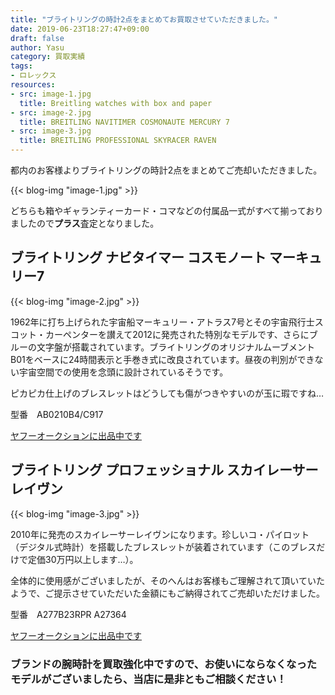 ```yaml
---
title: "ブライトリングの時計2点をまとめてお買取させていただきました。"
date: 2019-06-23T18:27:47+09:00
draft: false
author: Yasu
category: 買取実績
tags:
- ロレックス
resources:
- src: image-1.jpg
  title: Breitling watches with box and paper
- src: image-2.jpg
  title: BREITLING NAVITIMER COSMONAUTE MERCURY 7
- src: image-3.jpg
  title: BREITLING PROFESSIONAL SKYRACER RAVEN
---
```

都内のお客様よりブライトリングの時計2点をまとめてご売却いただきました。

{{< blog-img "image-1.jpg" >}}

どちらも箱やギャランティーカード・コマなどの付属品一式がすべて揃っておりましたので**プラス**査定となりました。

## ブライトリング ナビタイマー コスモノート マーキュリー7

{{< blog-img "image-2.jpg" >}}

1962年に打ち上げられた宇宙船マーキュリー・アトラス7号とその宇宙飛行士スコット・カーペンターを讃えて2012に発売された特別なモデルです、さらにブルーの文字盤が搭載されています。ブライトリングのオリジナルムーブメントB01をベースに24時間表示と手巻き式に改良されています。昼夜の判別ができない宇宙空間での使用を念頭に設計されているそうです。

ピカピカ仕上げのブレスレットはどうしても傷がつきやすいのが玉に瑕ですね…

型番　AB0210B4/C917

<a href="https://page.auctions.yahoo.co.jp/jp/auction/q297550343" target="_blank">ヤフーオークションに出品中です</a>

## ブライトリング プロフェッショナル スカイレーサー レイヴン

{{< blog-img "image-3.jpg" >}}

2010年に発売のスカイレーサーレイヴンになります。珍しいコ・パイロット（デジタル式時計）を搭載したブレスレットが装着されています（このブレスだけで定価30万円以上します…）。

全体的に使用感がございましたが、そのへんはお客様もご理解されて頂いていたようで、ご提示させていただいた金額にもご納得されてご売却いただけました。

型番　A277B23RPR A27364

<a href="https://page.auctions.yahoo.co.jp/jp/auction/l531741699" target="_blank">ヤフーオークションに出品中です</a>

### ブランドの腕時計を買取強化中ですので、お使いにならなくなったモデルがございましたら、当店に是非ともご相談ください！
